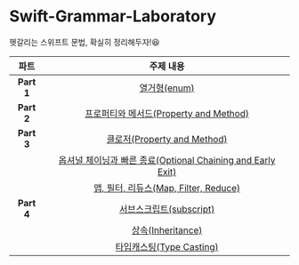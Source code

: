# Swift-Grammar-Laboratory
헷갈리는 스위프트 문법, 확실히 정리해두자!😆 

|  <center>파트</center> |  <center>주제 내용</center> |  
|:--------|:--------:|
|<center>**Part 1**</center> | <center> [열거형(enum)](https://beansbin.oopy.io/305d1d52-9501-498c-9e2f-4a7f94805ee4)</center> |
|<center>**Part 2**</center> | <center> [프로퍼티와 메서드(Property and Method)](https://beansbin.oopy.io/ebfc719c-e9be-41a8-9a40-f87db28f040d)</center> |
|<center>**Part 3**</center> | <center> [클로저(Property and Method)](https://beansbin.oopy.io/0284e7b1-5eb6-4a68-994f-9f4243c573c8)</center> |
|<center></center> | <center> [옵셔널 체이닝과 빠른 종료(Optional Chaining and Early Exit)](https://beansbin.oopy.io/4799b49b-474d-4b08-acd5-b6d6cbe522f9)</center> |
|<center></center> | <center> [맵, 필터, 리듀스(Map, Filter, Reduce)](https://beansbin.oopy.io/7939509a-cd61-462d-a355-e0e773c04a21)</center> |
|<center>**Part 4**</center> | <center> [서브스크립트(subscript)](https://beansbin.oopy.io/c769c023-a048-4eb8-97fb-94629bf02109)</center> |
|<center></center> | <center> [상속(Inheritance)](https://beansbin.oopy.io/e62b5f7f-7850-4226-8ba1-186481880e71)</center> |
|<center></center> | <center> [타입캐스팅(Type Casting)](https://beansbin.oopy.io/fe3ff270-0395-4cb6-9ae5-2b67598b6823)</center> |

